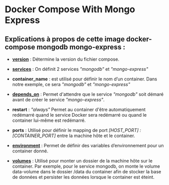 # Docker Compose With Mongo Express

## Explications à propos de cette image docker-compose mongodb mongo-express :

- [**version**](https://docs.docker.com/compose/compose-file/) : Détermine la version du fichier compose.

- [**services**](https://docs.docker.com/engine/swarm/how-swarm-mode-works/services/) : On définit 2 services *"mongodb"* et *"mongo-express"*

- **container_name** : est utilisé pour définir le nom d’un container. Dans notre exemple, ce sera *"mongodb"* et *"mongo-express"*

- [**depends_on**](https://docs.docker.com/compose/compose-file/#depends_on) : Permet d'attendre que le service *"mongodb"* soit démaré avant de créer le service *"mongo-express"*. 

- **restart** : *"always"* Permet au container d'être automatiquement redémarré quand le service Docker sera redémarré ou quand le container lui-même est redémarré.

- **ports** : Utilisé pour définir le mapping de port *[HOST_PORT] : [CONTAINER_PORT]* entre la machine hôte et le container.

- [**environment**](https://docs.docker.com/compose/environment-variables/set-environment-variables/) : Permet de définir des variables d’environnement pour un container donné.


- [**volumes**](https://docs.docker.com/storage/volumes/) : Utilisé pour monter un dossier de la machine hôte sur le container.
Par exemple, pour le service mongodb, on monte le volume data-volume dans le dossier /data du container afin de stocker la base de données et persister les données lorsque le container est éteint.